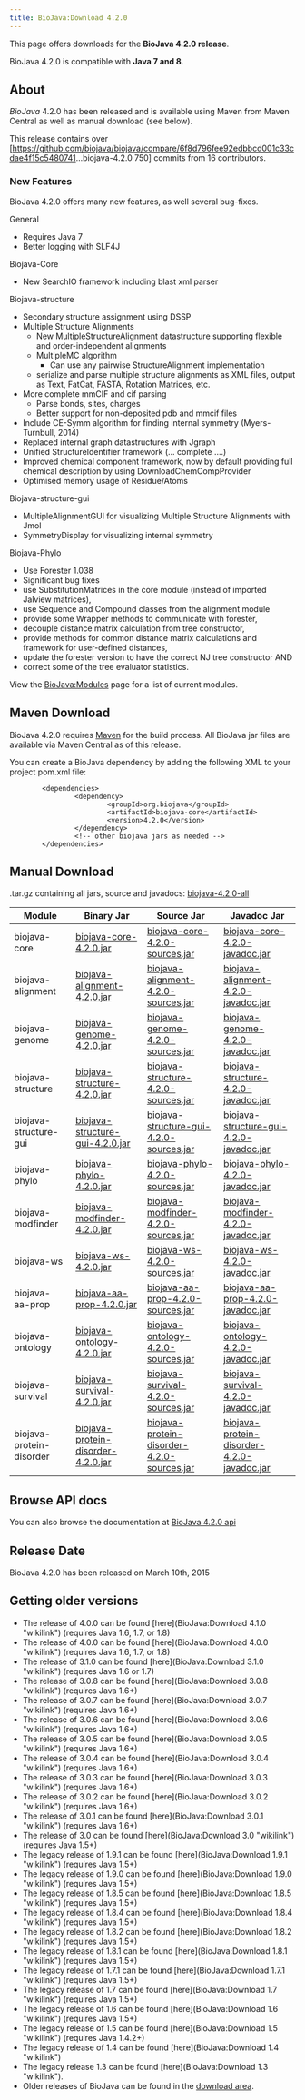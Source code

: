 ```yaml
---
title: BioJava:Download 4.2.0
---
```


This page offers downloads for the <b>BioJava 4.2.0 release</b>.

BioJava 4.2.0 is compatible with <b>Java 7 and 8</b>.

About
-----

*BioJava* 4.2.0 has been released and is available using Maven from
Maven Central as well as manual download (see below).

This release contains over
[<https://github.com/biojava/biojava/compare/6f8d796fee92edbbcd001c33cdae4f15c5480741>...biojava-4.2.0
750] commits from 16 contributors.

### New Features

BioJava 4.2.0 offers many new features, as well several bug-fixes.

General  

-   Requires Java 7
-   Better logging with SLF4J

Biojava-Core  

-   New SearchIO framework including blast xml parser

Biojava-structure  

-   Secondary structure assignment using DSSP
-   Multiple Structure Alignments
    -   New MultipleStructureAlignment datastructure supporting flexible
        and order-independent alignments
    -   MultipleMC algorithm
        -   Can use any pairwise StructureAlignment implementation
    -   serialize and parse multiple structure alignments as XML files,
        output as Text, FatCat, FASTA, Rotation Matrices, etc.
-   More complete mmCIF and cif parsing
    -   Parse bonds, sites, charges
    -   Better support for non-deposited pdb and mmcif files
-   Include CE-Symm algorithm for finding internal symmetry
    (Myers-Turnbull, 2014)
-   Replaced internal graph datastructures with Jgraph
-   Unified StructureIdentifier framework (... complete ....)
-   Improved chemical component framework, now by default providing full
    chemical description by using DownloadChemCompProvider
-   Optimised memory usage of Residue/Atoms

Biojava-structure-gui  

-   MultipleAlignmentGUI for visualizing Multiple Structure Alignments
    with Jmol
-   SymmetryDisplay for visualizing internal symmetry

Biojava-Phylo  

-   Use Forester 1.038
-   Significant bug fixes
-   use SubstitutionMatrices in the core module (instead of imported
    Jalview matrices),
-   use Sequence and Compound classes from the alignment module
-   provide some Wrapper methods to communicate with forester,
-   decouple distance matrix calculation from tree constructor,
-   provide methods for common distance matrix calculations and
    framework for user-defined distances,
-   update the forester version to have the correct NJ tree constructor
    AND
-   correct some of the tree evaluator statistics.

View the <BioJava:Modules> page for a list of current modules.

Maven Download
--------------

BioJava 4.2.0 requires [Maven](http://maven.apache.org/) for the build
process. All BioJava jar files are available via Maven Central as of
this release.

You can create a BioJava dependency by adding the following XML to your
project pom.xml file:

            <dependencies>
                    <dependency>
                            <groupId>org.biojava</groupId>
                            <artifactId>biojava-core</artifactId>
                            <version>4.2.0</version>
                    </dependency>
                    <!-- other biojava jars as needed -->
            </dependencies> 

Manual Download
---------------

.tar.gz containing all jars, source and javadocs:
[biojava-4.2.0-all](http://biojava.org/download/bj4.2.0/biojava-4.2.0-all.tar.gz)

| Module                   | Binary Jar                                                                                                                                         | Source Jar                                                                                                                                                         | Javadoc Jar                                                                                                                                                        |
|--------------------------|----------------------------------------------------------------------------------------------------------------------------------------------------|--------------------------------------------------------------------------------------------------------------------------------------------------------------------|--------------------------------------------------------------------------------------------------------------------------------------------------------------------|
| biojava-core             | [biojava-core-4.2.0.jar](https://repo1.maven.org/maven2/org/biojava/biojava-core/4.2.0/biojava-core-4.2.0.jar)                                     | [biojava-core-4.2.0-sources.jar](https://repo1.maven.org/maven2/org/biojava/biojava-core/4.2.0/biojava-core-4.2.0-sources.jar)                                     | [biojava-core-4.2.0-javadoc.jar](https://repo1.maven.org/maven2/org/biojava/biojava-core/4.2.0/biojava-core-4.2.0-javadoc.jar)                                     |
| biojava-alignment        | [biojava-alignment-4.2.0.jar](https://repo1.maven.org/maven2/org/biojava/biojava-alignment/4.2.0/biojava-alignment-4.2.0.jar)                      | [biojava-alignment-4.2.0-sources.jar](https://repo1.maven.org/maven2/org/biojava/biojava-alignment/4.2.0/biojava-alignment-4.2.0-sources.jar)                      | [biojava-alignment-4.2.0-javadoc.jar](https://repo1.maven.org/maven2/org/biojava/biojava-alignment/4.2.0/biojava-alignment-4.2.0-javadoc.jar)                      |
| biojava-genome           | [biojava-genome-4.2.0.jar](https://repo1.maven.org/maven2/org/biojava/biojava-genome/4.2.0/biojava-genome-4.2.0.jar)                               | [biojava-genome-4.2.0-sources.jar](https://repo1.maven.org/maven2/org/biojava/biojava-genome/4.2.0/biojava-genome-4.2.0-sources.jar)                               | [biojava-genome-4.2.0-javadoc.jar](https://repo1.maven.org/maven2/org/biojava/biojava-genome/4.2.0/biojava-genome-4.2.0-javadoc.jar)                               |
| biojava-structure        | [biojava-structure-4.2.0.jar](https://repo1.maven.org/maven2/org/biojava/biojava-structure/4.2.0/biojava-structure-4.2.0.jar)                      | [biojava-structure-4.2.0-sources.jar](https://repo1.maven.org/maven2/org/biojava/biojava-structure/4.2.0/biojava-structure-4.2.0-sources.jar)                      | [biojava-structure-4.2.0-javadoc.jar](https://repo1.maven.org/maven2/org/biojava/biojava-structure/4.2.0/biojava-structure-4.2.0-javadoc.jar)                      |
| biojava-structure-gui    | [biojava-structure-gui-4.2.0.jar](https://repo1.maven.org/maven2/org/biojava/biojava-structure-gui/4.2.0/biojava-structure-gui-4.2.0.jar)          | [biojava-structure-gui-4.2.0-sources.jar](https://repo1.maven.org/maven2/org/biojava/biojava-structure-gui/4.2.0/biojava-structure-gui-4.2.0-sources.jar)          | [biojava-structure-gui-4.2.0-javadoc.jar](https://repo1.maven.org/maven2/org/biojava/biojava-structure-gui/4.2.0/biojava-structure-gui-4.2.0-javadoc.jar)          |
| biojava-phylo            | [biojava-phylo-4.2.0.jar](https://repo1.maven.org/maven2/org/biojava/biojava-phylo/4.2.0/biojava-phylo-4.2.0.jar)                                  | [biojava-phylo-4.2.0-sources.jar](https://repo1.maven.org/maven2/org/biojava/biojava-phylo/4.2.0/biojava-phylo-4.2.0-sources.jar)                                  | [biojava-phylo-4.2.0-javadoc.jar](https://repo1.maven.org/maven2/org/biojava/biojava-phylo/4.2.0/biojava-phylo-4.2.0-javadoc.jar)                                  |
| biojava-modfinder        | [biojava-modfinder-4.2.0.jar](https://repo1.maven.org/maven2/org/biojava/biojava-modfinder/4.2.0/biojava-modfinder-4.2.0.jar)                      | [biojava-modfinder-4.2.0-sources.jar](https://repo1.maven.org/maven2/org/biojava/biojava-modfinder/4.2.0/biojava-modfinder-4.2.0-sources.jar)                      | [biojava-modfinder-4.2.0-javadoc.jar](https://repo1.maven.org/maven2/org/biojava/biojava-modfinder/4.2.0/biojava-modfinder-4.2.0-javadoc.jar)                      |
| biojava-ws               | [biojava-ws-4.2.0.jar](https://repo1.maven.org/maven2/org/biojava/biojava-ws/4.2.0/biojava-ws-4.2.0.jar)                                           | [biojava-ws-4.2.0-sources.jar](https://repo1.maven.org/maven2/org/biojava/biojava-ws/4.2.0/biojava-ws-4.2.0-sources.jar)                                           | [biojava-ws-4.2.0-javadoc.jar](https://repo1.maven.org/maven2/org/biojava/biojava-ws/4.2.0/biojava-ws-4.2.0-javadoc.jar)                                           |
| biojava-aa-prop          | [biojava-aa-prop-4.2.0.jar](https://repo1.maven.org/maven2/org/biojava/biojava-aa-prop/4.2.0/biojava-aa-prop-4.2.0.jar)                            | [biojava-aa-prop-4.2.0-sources.jar](https://repo1.maven.org/maven2/org/biojava/biojava-aa-prop/4.2.0/biojava-aa-prop-4.2.0-sources.jar)                            | [biojava-aa-prop-4.2.0-javadoc.jar](https://repo1.maven.org/maven2/org/biojava/biojava-aa-prop/4.2.0/biojava-aa-prop-4.2.0-javadoc.jar)                            |
| biojava-ontology         | [biojava-ontology-4.2.0.jar](https://repo1.maven.org/maven2/org/biojava/biojava-ontology/4.2.0/biojava-ontology-4.2.0.jar)                         | [biojava-ontology-4.2.0-sources.jar](https://repo1.maven.org/maven2/org/biojava/biojava-ontology/4.2.0/biojava-ontology-4.2.0-sources.jar)                         | [biojava-ontology-4.2.0-javadoc.jar](https://repo1.maven.org/maven2/org/biojava/biojava-ontology/4.2.0/biojava-ontology-4.2.0-javadoc.jar)                         |
| biojava-survival         | [biojava-survival-4.2.0.jar](https://repo1.maven.org/maven2/org/biojava/biojava-survival/4.2.0/biojava-survival-4.2.0.jar)                         | [biojava-survival-4.2.0-sources.jar](https://repo1.maven.org/maven2/org/biojava/biojava-survival/4.2.0/biojava-survival-4.2.0-sources.jar)                         | [biojava-survival-4.2.0-javadoc.jar](https://repo1.maven.org/maven2/org/biojava/biojava-survival/4.2.0/biojava-survival-4.2.0-javadoc.jar)                         |
| biojava-protein-disorder | [biojava-protein-disorder-4.2.0.jar](https://repo1.maven.org/maven2/org/biojava/biojava-protein-disorder/4.2.0/biojava-protein-disorder-4.2.0.jar) | [biojava-protein-disorder-4.2.0-sources.jar](https://repo1.maven.org/maven2/org/biojava/biojava-protein-disorder/4.2.0/biojava-protein-disorder-4.2.0-sources.jar) | [biojava-protein-disorder-4.2.0-javadoc.jar](https://repo1.maven.org/maven2/org/biojava/biojava-protein-disorder/4.2.0/biojava-protein-disorder-4.2.0-javadoc.jar) |

Browse API docs
---------------

You can also browse the documentation at [BioJava 4.2.0
api](http://www.biojava.org/docs/api4.2.0/)

Release Date
------------

BioJava 4.2.0 has been released on March 10th, 2015

Getting older versions
----------------------

-   The release of 4.0.0 can be found
    [here](BioJava:Download 4.1.0 "wikilink") (requires Java 1.6, 1.7,
    or 1.8)
-   The release of 4.0.0 can be found
    [here](BioJava:Download 4.0.0 "wikilink") (requires Java 1.6, 1.7,
    or 1.8)
-   The release of 3.1.0 can be found
    [here](BioJava:Download 3.1.0 "wikilink") (requires Java 1.6 or 1.7)
-   The release of 3.0.8 can be found
    [here](BioJava:Download 3.0.8 "wikilink") (requires Java 1.6+)
-   The release of 3.0.7 can be found
    [here](BioJava:Download 3.0.7 "wikilink") (requires Java 1.6+)
-   The release of 3.0.6 can be found
    [here](BioJava:Download 3.0.6 "wikilink") (requires Java 1.6+)
-   The release of 3.0.5 can be found
    [here](BioJava:Download 3.0.5 "wikilink") (requires Java 1.6+)
-   The release of 3.0.4 can be found
    [here](BioJava:Download 3.0.4 "wikilink") (requires Java 1.6+)
-   The release of 3.0.3 can be found
    [here](BioJava:Download 3.0.3 "wikilink") (requires Java 1.6+)
-   The release of 3.0.2 can be found
    [here](BioJava:Download 3.0.2 "wikilink") (requires Java 1.6+)
-   The release of 3.0.1 can be found
    [here](BioJava:Download 3.0.1 "wikilink") (requires Java 1.6+)
-   The release of 3.0 can be found
    [here](BioJava:Download 3.0 "wikilink") (requires Java 1.5+)
-   The legacy release of 1.9.1 can be found
    [here](BioJava:Download 1.9.1 "wikilink") (requires Java 1.5+)
-   The legacy release of 1.9.0 can be found
    [here](BioJava:Download 1.9.0 "wikilink") (requires Java 1.5+)
-   The legacy release of 1.8.5 can be found
    [here](BioJava:Download 1.8.5 "wikilink") (requires Java 1.5+)
-   The legacy release of 1.8.4 can be found
    [here](BioJava:Download 1.8.4 "wikilink") (requires Java 1.5+)
-   The legacy release of 1.8.2 can be found
    [here](BioJava:Download 1.8.2 "wikilink") (requires Java 1.5+)
-   The legacy release of 1.8.1 can be found
    [here](BioJava:Download 1.8.1 "wikilink") (requires Java 1.5+)
-   The legacy release of 1.7.1 can be found
    [here](BioJava:Download 1.7.1 "wikilink") (requires Java 1.5+)
-   The legacy release of 1.7 can be found
    [here](BioJava:Download 1.7 "wikilink") (requires Java 1.5+)
-   The legacy release of 1.6 can be found
    [here](BioJava:Download 1.6 "wikilink") (requires Java 1.5+)
-   The legacy release of 1.5 can be found
    [here](BioJava:Download 1.5 "wikilink") (requires Java 1.4.2+)
-   The legacy release of 1.4 can be found
    [here](BioJava:Download 1.4 "wikilink")
-   The legacy release 1.3 can be found
    [here](BioJava:Download 1.3 "wikilink").
-   Older releases of BioJava can be found in the [download
    area](http://www.biojava.org/download/).

